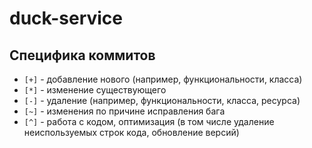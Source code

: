 # duck-service

## Специфика коммитов

- `[+]` - добавление нового (например, функциональности, класса)
- `[*]` - изменение существующего
- `[-]` - удаление (например, функциональности, класса, ресурса) 
- `[~]` - изменения по причине исправления бага
- `[^]` - работа с кодом, оптимизация (в том числе удаление неиспользуемых строк кода, обновление версий)
